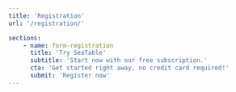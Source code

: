 ```yaml
---
title: 'Registration'
url: '/registration/'

sections:
    - name: form-registration
      title: 'Try SeaTable'
      subtitle: 'Start now with our free subscription.'
      cta: 'Get started right away, no credit card required!'
      submit: 'Register now'
---
```

